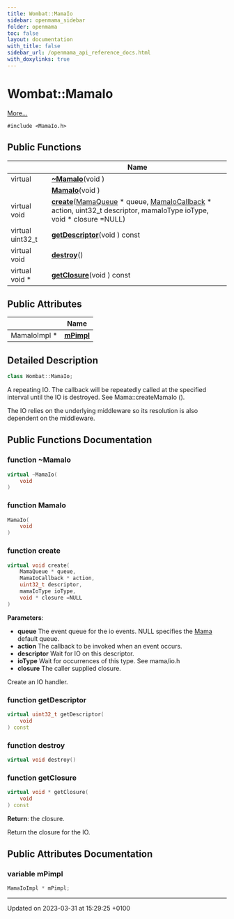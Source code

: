 ```yaml
---
title: Wombat::MamaIo
sidebar: openmama_sidebar
folder: openmama
toc: false
layout: documentation
with_title: false
sidebar_url: /openmama_api_reference_docs.html
with_doxylinks: true
---
```


# Wombat::MamaIo



 [More...](#detailed-description)


`#include <MamaIo.h>`

## Public Functions

|                | Name           |
| -------------- | -------------- |
| virtual | **[~MamaIo](classWombat_1_1MamaIo.html#function-~mamaio)**(void ) |
| | **[MamaIo](classWombat_1_1MamaIo.html#function-mamaio)**(void ) |
| virtual void | **[create](classWombat_1_1MamaIo.html#function-create)**([MamaQueue](classWombat_1_1MamaQueue.html) * queue, [MamaIoCallback](classWombat_1_1MamaIoCallback.html) * action, uint32_t descriptor, mamaIoType ioType, void * closure =NULL) |
| virtual uint32_t | **[getDescriptor](classWombat_1_1MamaIo.html#function-getdescriptor)**(void ) const |
| virtual void | **[destroy](classWombat_1_1MamaIo.html#function-destroy)**() |
| virtual void * | **[getClosure](classWombat_1_1MamaIo.html#function-getclosure)**(void ) const |

## Public Attributes

|                | Name           |
| -------------- | -------------- |
| MamaIoImpl * | **[mPimpl](classWombat_1_1MamaIo.html#variable-mpimpl)**  |

## Detailed Description

```cpp
class Wombat::MamaIo;
```


A repeating IO. The callback will be repeatedly called at the specified interval until the IO is destroyed. See Mama::createMamaIo ().

The IO relies on the underlying middleware so its resolution is also dependent on the middleware. 

## Public Functions Documentation

### function ~MamaIo

```cpp
virtual ~MamaIo(
    void 
)
```


### function MamaIo

```cpp
MamaIo(
    void 
)
```


### function create

```cpp
virtual void create(
    MamaQueue * queue,
    MamaIoCallback * action,
    uint32_t descriptor,
    mamaIoType ioType,
    void * closure =NULL
)
```


**Parameters**: 

  * **queue** The event queue for the io events. NULL specifies the [Mama](classWombat_1_1Mama.html) default queue. 
  * **action** The callback to be invoked when an event occurs. 
  * **descriptor** Wait for IO on this descriptor. 
  * **ioType** Wait for occurrences of this type. See mama/io.h 
  * **closure** The caller supplied closure. 


Create an IO handler.


### function getDescriptor

```cpp
virtual uint32_t getDescriptor(
    void 
) const
```


### function destroy

```cpp
virtual void destroy()
```


### function getClosure

```cpp
virtual void * getClosure(
    void 
) const
```


**Return**: the closure. 

Return the closure for the IO.


## Public Attributes Documentation

### variable mPimpl

```cpp
MamaIoImpl * mPimpl;
```


-------------------------------

Updated on 2023-03-31 at 15:29:25 +0100